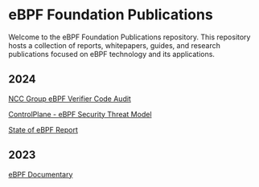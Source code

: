 # eBPF Foundation Publications

Welcome to the eBPF Foundation Publications repository. This repository hosts a collection of reports, whitepapers, guides, and research publications focused on eBPF technology and its applications.


## 2024

[NCC Group eBPF Verifier Code Audit](2024/NCC_Group_NCCGroup_E015561_Report_2024-11-11_v1.0.pdf)

[ControlPlane - eBPF Security Threat Model](2024/ControlPlane_eBPF_Security_Threat_Model.pdf) 

[State of eBPF Report](2024/The_State_of_eBPF.pdf)

## 2023

[eBPF Documentary](https://www.youtube.com/watch?v=Wb_vD3XZYOA)
